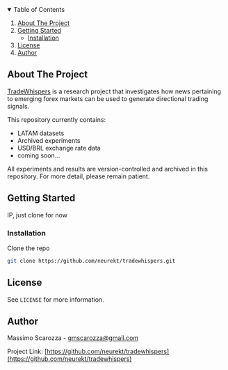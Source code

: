 <!-- TABLE OF CONTENTS -->
<details open="open">
  <summary>Table of Contents</summary>
  <ol>
    <li>
      <a href="#about-the-project">About The Project</a>
    </li>
    <li>
      <a href="#getting-started">Getting Started</a>
      <ul>
        <li><a href="#installation">Installation</a></li>
      </ul>
    </li>
    <li><a href="#license">License</a></li>
    <li><a href="#author">Author</a></li>
  </ol>
</details>



<!-- ABOUT THE PROJECT -->
## About The Project

[TradeWhispers](https://github.com/neurekt/tradewhispers) is a research project that investigates how news pertaining to emerging forex markets can be used to generate directional trading signals.

This repository currently contains:
- LATAM datasets
- Archived experiments
- USD/BRL exchange rate data
- coming soon...

All experiments and results are version-controlled and archived in this repository. For more detail, please remain patient.

<!-- GETTING STARTED -->
## Getting Started

IP, just clone for now

### Installation

Clone the repo
   ```sh
   git clone https://github.com/neurekt/tradewhispers.git
   ```

<!-- LICENSE -->
## License

See `LICENSE` for more information.


<!-- Author -->
## Author

Massimo Scarozza - gmscarozza@gmail.com

Project Link: [https://github.com/neurekt/tradewhispers](https://github.com/neurekt/tradewhispers)